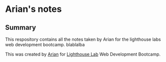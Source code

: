 # Arian's notes
## Summary
This respository contains all the notes taken by Arian for the lighthouse labs web development bootcamp. blablalba

This was created by [Arian](https://github.com/Ar355)
for [Lighthouse Lab](https://www.lighthouselabs.ca/) Web Development Bootcamp.